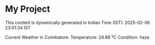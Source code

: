 # My Project

This content is dynamically generated in Indian Time (IST): 2025-02-06 23:01:34 IST


Current Weather in Coimbatore:
Temperature: 24.88 °C
Condition: haze

